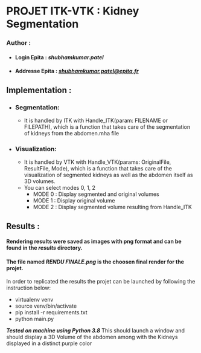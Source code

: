 # PROJET ITK-VTK : Kidney Segmentation

### **Author** :
- #### **Login Epita** : ***shubhamkumar.patel***
- #### **Addresse Epita** : ***shubhamkumar.patel@epita.fr***


## Implementation :
- ### Segmentation:
  - It is handled by ITK with Handle_ITK(param: FILENAME or FILEPATH), which is a function that takes care of the segmentation of kidneys from the abdomen.mha file

- ### Visualization:
  - It is handled by VTK with Handle_VTK(params: OriginalFile, ResultFile, Mode), which is a function that takes care of the visualization of segmented kidneys as well as the abdomen itself as 3D volumes.
  - You can select modes 0, 1, 2 
    - MODE 0 :  Display segmented and original volumes 
    - MODE 1 :  Display original volume 
    - MODE 2 :  Display segmented volume resulting from Handle_ITK

## Results :
#### Rendering results were saved as images with png format and can be found in the ***results*** directory.
#### **The file named ***RENDU FINALE.png*** is the choosen final render for the projet.**


In order to replicated the results the projet can be launched by following the instruction below:
- virtualenv venv
- source venv/bin/activate
- pip install -r requirements.txt
- python main.py

***Tested on machine using Python 3.8***
This should launch a window and should display a 3D Volume of the abdomen among with the Kidneys displayed in a distinct purple color

